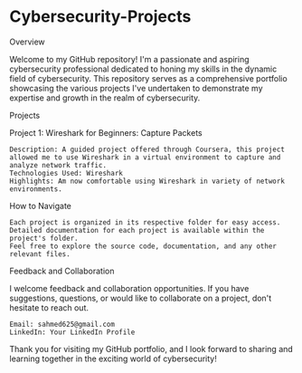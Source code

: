 # Cybersecurity-Projects
Overview

Welcome to my GitHub repository! I'm a passionate and aspiring cybersecurity professional dedicated to honing my skills in the dynamic field of cybersecurity. This repository serves as a comprehensive portfolio showcasing the various projects I've undertaken to demonstrate my expertise and growth in the realm of cybersecurity.

Projects

Project 1: Wireshark for Beginners: Capture Packets

    Description: A guided project offered through Coursera, this project allowed me to use Wireshark in a virtual environment to capture and analyze network traffic.
    Technologies Used: Wireshark
    Highlights: Am now comfortable using Wireshark in variety of network environments.

How to Navigate

    Each project is organized in its respective folder for easy access.
    Detailed documentation for each project is available within the project's folder.
    Feel free to explore the source code, documentation, and any other relevant files.

Feedback and Collaboration

I welcome feedback and collaboration opportunities. If you have suggestions, questions, or would like to collaborate on a project, don't hesitate to reach out.

    Email: sahmed625@gmail.com
    LinkedIn: Your LinkedIn Profile

Thank you for visiting my GitHub portfolio, and I look forward to sharing and learning together in the exciting world of cybersecurity!
